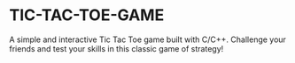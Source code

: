 # TIC-TAC-TOE-GAME
A simple and interactive Tic Tac Toe game built with C/C++. Challenge your friends and test your skills in this classic game of strategy!

